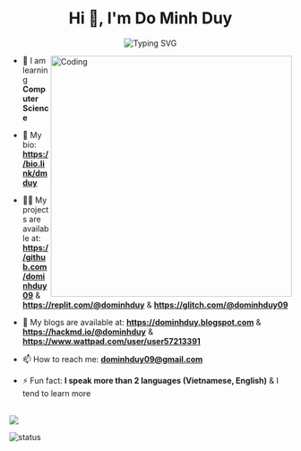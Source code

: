 <h1 align="center">Hi 👋, I'm Do Minh Duy</h1>
<p align="center">
<a><img src="https://readme-typing-svg.demolab.com?font=Fira+Code&pause=1000&color=198E19&random=false&width=435&lines=I+am+into+Cybersecurity+and+Coding." alt="Typing SVG" /></a>
</p>

<img align="right" alt="Coding" width="430" src="https://images.squarespace-cdn.com/content/v1/5769fc401b631bab1addb2ab/1541580611624-TE64QGKRJG8SWAIUS7NS/coding-freak.gif">

- 🌱 I am learning **Computer Science** 

- 🤝 My bio: **https://bio.link/dmduy**

- 👨‍💻 My projects are available at: **https://github.com/dominhduy09** & **https://replit.com/@dominhduy** & **https://glitch.com/@dominhduy09**

- 📝 My blogs are available at: **https://dominhduy.blogspot.com** & **https://hackmd.io/@dominhduy** & **https://www.wattpad.com/user/user57213391**

- 📫 How to reach me: **dominhduy09@gmail.com** 

- ⚡ Fun fact: **I speak more than 2 languages (Vietnamese, English)** & I tend to learn more

</br>

<a href="https://skillicons.dev">
  <img src="https://skillicons.dev/icons?i=github,gitlab,bitbucket,replit,vercel,vscode,vim,windows,linux,debian,octave,py,java,cpp,html,css,js,docker,postman,pr,ps,apple" />
</a>

</br>

![status](https://api.statusbadges.me/badge/status/607948324267622412)
